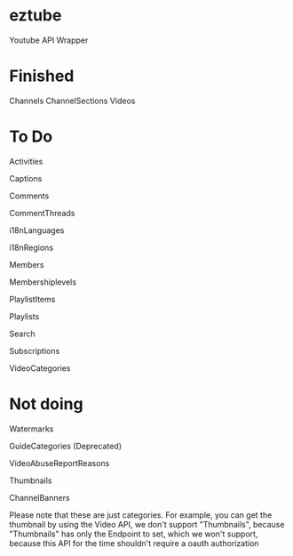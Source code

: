 # eztube
Youtube API Wrapper

# Finished
Channels
ChannelSections
Videos

# To Do
Activities

Captions

Comments

CommentThreads

i18nLanguages

i18nRegions

Members

Membershiplevels

PlaylistItems

Playlists

Search

Subscriptions

VideoCategories

# Not doing
Watermarks

GuideCategories (Deprecated)

VideoAbuseReportReasons

Thumbnails

ChannelBanners

Please note that these are just categories. For example, you can get the thumbnail by using the Video API, we don't support "Thumbnails", because "Thumbnails" has only the Endpoint to set, which we won't support, because this API for the time shouldn't require a oauth authorization
